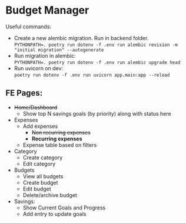 # Budget Manager

Useful commands:
* Create a new alembic migration. Run in backend folder.  
  `PYTHONPATH=. poetry run dotenv -f .env run alembic revision -m "initial migration" --autogenerate`
* Run migration in alembic:  
  `PYTHONPATH=. poetry run dotenv -f .env run alembic upgrade head`
* Run uvicorn on dev:  
  `poetry run dotenv -f .env run uvicorn app.main:app --reload`

## FE Pages:
* ~~Home/Dashboard~~
  * Show top N savings goals (by priority) along with status here
* Expenses
  * Add expenses
    * ~~Non recurring expenses~~
    * **Recurring expenses**
  * Expense table based on filters
* Category
  * Create category
  * Edit category
* Budgets
  * View all budgets
  * Create budget
  * Edit budget
  * Delete/archive budget
* Savings:
  * Show Current Goals and Progress
  * Add entry to update goals
